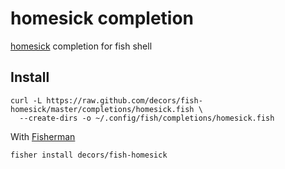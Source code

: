 # homesick completion

[homesick](https://github.com/technicalpickles/homesick) completion for fish shell

## Install

```fish
curl -L https://raw.github.com/decors/fish-homesick/master/completions/homesick.fish \
  --create-dirs -o ~/.config/fish/completions/homesick.fish
```

With [Fisherman](https://github.com/fisherman/fisherman)

```fish
fisher install decors/fish-homesick
```
